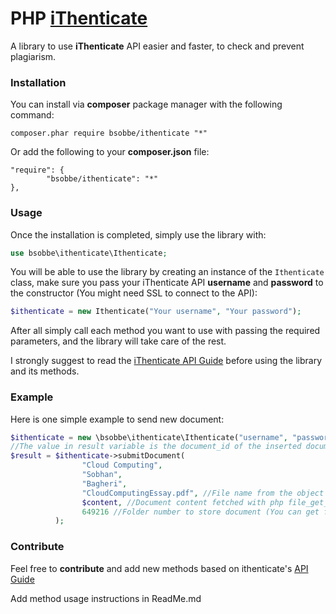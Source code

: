 # PHP [iThenticate](http://www.ithenticate.com/)
A library to use **iThenticate** API easier and faster, to check and prevent plagiarism.

### Installation
You can install via **composer** package manager with the following command:

```
composer.phar require bsobbe/ithenticate "*"
```

Or add the following to your **composer.json** file:

```
"require": {
        "bsobbe/ithenticate": "*"
},
```

### Usage
Once the installation is completed, simply use the library with:
```php
use bsobbe\ithenticate\Ithenticate;
```
You will be able to use the library by creating an instance of the ```Ithenticate``` class, make sure you pass your iThenticate API **username** and **password** to the constructor (You might need SSL to connect to the API):
```php
$ithenticate = new Ithenticate("Your username", "Your password");
```
After all simply call each method you want to use with passing the required parameters, and the library will take care of the rest.

I strongly suggest to read the [iThenticate API Guide](http://www.ithenticate.com/hs-fs/hub/92785/file-1383985272-pdf/iTh_documentation/iThenticate_API_Manual.pdf?t=1488585417195) before using the library and its methods.

### Example
Here is one simple example to send new document:
```php
$ithenticate = new \bsobbe\ithenticate\Ithenticate("username", "password");
//The value in result variable is the document_id of the inserted document.
$result = $ithenticate->submitDocument(
                "Cloud Computing",
                "Sobhan",
                "Bagheri",
                "CloudComputingEssay.pdf", //File name from the object of the uploaded temp file.
                $content, //Document content fetched with php file_get_contents() function from the document file.
                649216 //Folder number to store document (You can get folder number from last part of ithenticate panel URL).
          );
```

### Contribute
Feel free to **contribute** and add new methods based on ithenticate's [API Guide](http://www.ithenticate.com/hs-fs/hub/92785/file-1383985272-pdf/iTh_documentation/iThenticate_API_Manual.pdf?t=1488585417195) 

Add method usage instructions in ReadMe.md
